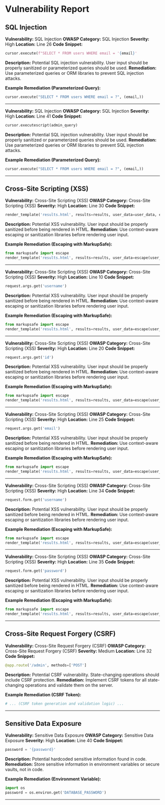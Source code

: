 # Vulnerability Report

## SQL Injection

**Vulnerability:** SQL Injection
**OWASP Category:** SQL Injection
**Severity:** High
**Location:** Line 26
**Code Snippet:**
```python
cursor.execute(f"SELECT * FROM users WHERE email = '{email}'
```
**Description:** Potential SQL injection vulnerability. User input should be properly sanitized or parameterized queries should be used.
**Remediation:** Use parameterized queries or ORM libraries to prevent SQL injection attacks.

**Example Remediation (Parameterized Query):**
```python
cursor.execute("SELECT * FROM users WHERE email = ?", (email,))
```
---
**Vulnerability:** SQL Injection
**OWASP Category:** SQL Injection
**Severity:** High
**Location:** Line 41
**Code Snippet:**
```python
cursor.executescript(admin_query)
```
**Description:** Potential SQL injection vulnerability. User input should be properly sanitized or parameterized queries should be used.
**Remediation:** Use parameterized queries or ORM libraries to prevent SQL injection attacks.

**Example Remediation (Parameterized Query):**
```python
cursor.execute("SELECT * FROM users WHERE email = ?", (email,))
```
---
## Cross-Site Scripting (XSS)

**Vulnerability:** Cross-Site Scripting (XSS)
**OWASP Category:** Cross-Site Scripting (XSS)
**Severity:** High
**Location:** Line 30
**Code Snippet:**
```python
render_template('results.html', results=results, user_data=user_data, email_results=email_results)
```
**Description:** Potential XSS vulnerability. User input should be properly sanitized before being rendered in HTML.
**Remediation:** Use context-aware escaping or sanitization libraries before rendering user input.

**Example Remediation (Escaping with MarkupSafe):**
```python
from markupsafe import escape
render_template('results.html', results=results, user_data=escape(user_data), email_results=escape(email_results))
```
---
**Vulnerability:** Cross-Site Scripting (XSS)
**OWASP Category:** Cross-Site Scripting (XSS)
**Severity:** High
**Location:** Line 10
**Code Snippet:**
```python
request.args.get('username')
```
**Description:** Potential XSS vulnerability. User input should be properly sanitized before being rendered in HTML.
**Remediation:** Use context-aware escaping or sanitization libraries before rendering user input.

**Example Remediation (Escaping with MarkupSafe):**
```python
from markupsafe import escape
render_template('results.html', results=results, user_data=escape(user_data), email_results=escape(email_results))
```
---
**Vulnerability:** Cross-Site Scripting (XSS)
**OWASP Category:** Cross-Site Scripting (XSS)
**Severity:** High
**Location:** Line 20
**Code Snippet:**
```python
request.args.get('id')
```
**Description:** Potential XSS vulnerability. User input should be properly sanitized before being rendered in HTML.
**Remediation:** Use context-aware escaping or sanitization libraries before rendering user input.

**Example Remediation (Escaping with MarkupSafe):**
```python
from markupsafe import escape
render_template('results.html', results=results, user_data=escape(user_data), email_results=escape(email_results))
```
---
**Vulnerability:** Cross-Site Scripting (XSS)
**OWASP Category:** Cross-Site Scripting (XSS)
**Severity:** High
**Location:** Line 25
**Code Snippet:**
```python
request.args.get('email')
```
**Description:** Potential XSS vulnerability. User input should be properly sanitized before being rendered in HTML.
**Remediation:** Use context-aware escaping or sanitization libraries before rendering user input.

**Example Remediation (Escaping with MarkupSafe):**
```python
from markupsafe import escape
render_template('results.html', results=results, user_data=escape(user_data), email_results=escape(email_results))
```
---
**Vulnerability:** Cross-Site Scripting (XSS)
**OWASP Category:** Cross-Site Scripting (XSS)
**Severity:** High
**Location:** Line 34
**Code Snippet:**
```python
request.form.get('username')
```
**Description:** Potential XSS vulnerability. User input should be properly sanitized before being rendered in HTML.
**Remediation:** Use context-aware escaping or sanitization libraries before rendering user input.

**Example Remediation (Escaping with MarkupSafe):**
```python
from markupsafe import escape
render_template('results.html', results=results, user_data=escape(user_data), email_results=escape(email_results))
```
---
**Vulnerability:** Cross-Site Scripting (XSS)
**OWASP Category:** Cross-Site Scripting (XSS)
**Severity:** High
**Location:** Line 35
**Code Snippet:**
```python
request.form.get('password')
```
**Description:** Potential XSS vulnerability. User input should be properly sanitized before being rendered in HTML.
**Remediation:** Use context-aware escaping or sanitization libraries before rendering user input.

**Example Remediation (Escaping with MarkupSafe):**
```python
from markupsafe import escape
render_template('results.html', results=results, user_data=escape(user_data), email_results=escape(email_results))
```
---
## Cross-Site Request Forgery (CSRF)

**Vulnerability:** Cross-Site Request Forgery (CSRF)
**OWASP Category:** Cross-Site Request Forgery (CSRF)
**Severity:** Medium
**Location:** Line 32
**Code Snippet:**
```python
@app.route('/admin', methods=['POST']
```
**Description:** Potential CSRF vulnerability. State-changing operations should include CSRF protection.
**Remediation:** Implement CSRF tokens for all state-changing operations and validate them on the server.

**Example Remediation (CSRF Token):**
```python
# ... (CSRF token generation and validation logic) ...
```
---
## Sensitive Data Exposure

**Vulnerability:** Sensitive Data Exposure
**OWASP Category:** Sensitive Data Exposure
**Severity:** High
**Location:** Line 40
**Code Snippet:**
```python
password = '{password}'
```
**Description:** Potential hardcoded sensitive information found in code.
**Remediation:** Store sensitive information in environment variables or secure vaults, not in code.

**Example Remediation (Environment Variable):**
```python
import os
password = os.environ.get('DATABASE_PASSWORD')
```
---
